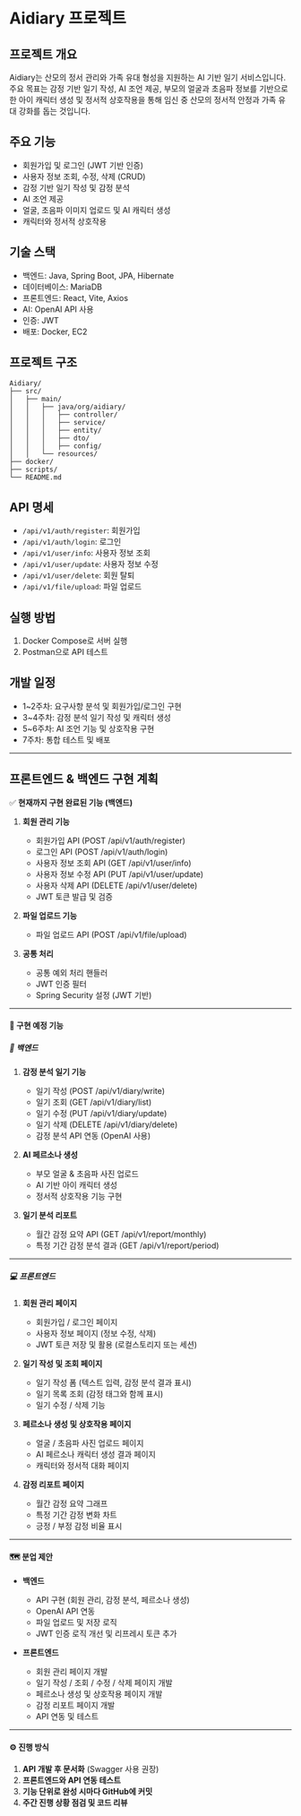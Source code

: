 # Aidiary 프로젝트

## 프로젝트 개요
Aidiary는 산모의 정서 관리와 가족 유대 형성을 지원하는 AI 기반 일기 서비스입니다.
주요 목표는 감정 기반 일기 작성, AI 조언 제공, 부모의 얼굴과 초음파 정보를 기반으로 한 아이 캐릭터 생성 및 정서적 상호작용을 통해 임신 중 산모의 정서적 안정과 가족 유대 강화를 돕는 것입니다.

## 주요 기능
- 회원가입 및 로그인 (JWT 기반 인증)
- 사용자 정보 조회, 수정, 삭제 (CRUD)
- 감정 기반 일기 작성 및 감정 분석
- AI 조언 제공
- 얼굴, 초음파 이미지 업로드 및 AI 캐릭터 생성
- 캐릭터와 정서적 상호작용

## 기술 스택
- 백엔드: Java, Spring Boot, JPA, Hibernate
- 데이터베이스: MariaDB
- 프론트엔드: React, Vite, Axios
- AI: OpenAI API 사용
- 인증: JWT
- 배포: Docker, EC2

## 프로젝트 구조
```
Aidiary/
├── src/
│   ├── main/
│   │   ├── java/org/aidiary/
│   │   │   ├── controller/
│   │   │   ├── service/
│   │   │   ├── entity/
│   │   │   ├── dto/
│   │   │   ├── config/
│   │   └── resources/
├── docker/
├── scripts/
└── README.md
```

## API 명세
- `/api/v1/auth/register`: 회원가입
- `/api/v1/auth/login`: 로그인
- `/api/v1/user/info`: 사용자 정보 조회
- `/api/v1/user/update`: 사용자 정보 수정
- `/api/v1/user/delete`: 회원 탈퇴
- `/api/v1/file/upload`: 파일 업로드

## 실행 방법
1. Docker Compose로 서버 실행
2. Postman으로 API 테스트

## 개발 일정
- 1~2주차: 요구사항 분석 및 회원가입/로그인 구현
- 3~4주차: 감정 분석 일기 작성 및 캐릭터 생성
- 5~6주차: AI 조언 기능 및 상호작용 구현
- 7주차: 통합 테스트 및 배포


---
## 프론트엔드 & 백엔드 구현 계획 ##

 ✅ **현재까지 구현 완료된 기능 (백엔드)**

1. **회원 관리 기능**
   - 회원가입 API (POST /api/v1/auth/register)
   - 로그인 API (POST /api/v1/auth/login)
   - 사용자 정보 조회 API (GET /api/v1/user/info)
   - 사용자 정보 수정 API (PUT /api/v1/user/update)
   - 사용자 삭제 API (DELETE /api/v1/user/delete)
   - JWT 토큰 발급 및 검증

2. **파일 업로드 기능**
   - 파일 업로드 API (POST /api/v1/file/upload)

3. **공통 처리**
   - 공통 예외 처리 핸들러
   - JWT 인증 필터
   - Spring Security 설정 (JWT 기반)

---

#### 🚀 **구현 예정 기능**

##### 🔧 **백엔드**
1. **감정 분석 일기 기능**
   - 일기 작성 (POST /api/v1/diary/write)
   - 일기 조회 (GET /api/v1/diary/list)
   - 일기 수정 (PUT /api/v1/diary/update)
   - 일기 삭제 (DELETE /api/v1/diary/delete)
   - 감정 분석 API 연동 (OpenAI 사용)

2. **AI 페르소나 생성**
   - 부모 얼굴 & 초음파 사진 업로드
   - AI 기반 아이 캐릭터 생성
   - 정서적 상호작용 기능 구현

3. **일기 분석 리포트**
   - 월간 감정 요약 API (GET /api/v1/report/monthly)
   - 특정 기간 감정 분석 결과 (GET /api/v1/report/period)

---

##### 💻 **프론트엔드**
1. **회원 관리 페이지**
   - 회원가입 / 로그인 페이지
   - 사용자 정보 페이지 (정보 수정, 삭제)
   - JWT 토큰 저장 및 활용 (로컬스토리지 또는 세션)

2. **일기 작성 및 조회 페이지**
   - 일기 작성 폼 (텍스트 입력, 감정 분석 결과 표시)
   - 일기 목록 조회 (감정 태그와 함께 표시)
   - 일기 수정 / 삭제 기능

3. **페르소나 생성 및 상호작용 페이지**
   - 얼굴 / 초음파 사진 업로드 페이지
   - AI 페르소나 캐릭터 생성 결과 페이지
   - 캐릭터와 정서적 대화 페이지

4. **감정 리포트 페이지**
   - 월간 감정 요약 그래프
   - 특정 기간 감정 변화 차트
   - 긍정 / 부정 감정 비율 표시

---

#### 🗺️ **분업 제안**

- **백엔드**  
  - API 구현 (회원 관리, 감정 분석, 페르소나 생성)  
  - OpenAI API 연동  
  - 파일 업로드 및 저장 로직  
  - JWT 인증 로직 개선 및 리프레시 토큰 추가  

- **프론트엔드**  
  - 회원 관리 페이지 개발  
  - 일기 작성 / 조회 / 수정 / 삭제 페이지 개발  
  - 페르소나 생성 및 상호작용 페이지 개발  
  - 감정 리포트 페이지 개발  
  - API 연동 및 테스트  

---

#### ⚙️ **진행 방식**
1. **API 개발 후 문서화** (Swagger 사용 권장)  
2. **프론트엔드와 API 연동 테스트**  
3. **기능 단위로 완성 시마다 GitHub에 커밋**  
4. **주간 진행 상황 점검 및 코드 리뷰**  


